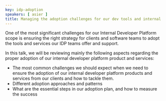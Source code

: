 ```yaml
---
key: idp-adoption
speakers: [ asier ]
title: Managing the adoption challenges for our dev tools and internal platform products
---
```

One of the most significant challenges for our Internal Developer Platform scope is ensuring the right strategy for clients and software teams to adopt the tools and services our IDP teams offer and support.  

In this talk, we will be reviewing mainly the following aspects regarding the proper adoption of our internal developer platform product and services:

* The most common challenges we should expect when we need to ensure the adoption of our internal developer platform products and services from our clients and how to tackle them.
* Different adoption approaches and patterns
* What are the essential steps in our adoption plan, and how to measure the success
